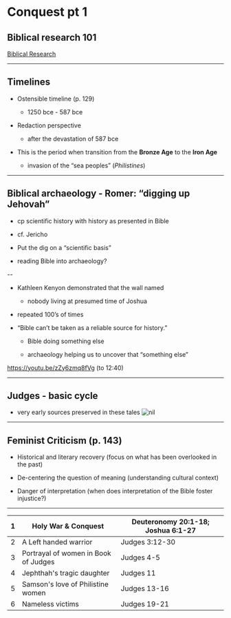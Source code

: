 # Conquest pt 1

## Biblical research 101

[Biblical Research](<https://dl.dropboxusercontent.com/u/386398/dalesgit.github.io/relg313/biblical-research-101.html>)

---

## Timelines

-   Ostensible timeline (p. 129)
    
    -   1250 bce - 587 bce

-   Redaction perspective
    
    -   after the devastation of 587 bce

-   This is the period when transition from the **Bronze Age** to the **Iron Age**
    
    -   invasion of the “sea peoples” (*Philistines*)
    
---

## Biblical archaeology - Romer: “digging up Jehovah”

-   cp scientific history with history as presented in Bible

-   cf. Jericho

-   Put the dig on a “scientific basis”

-   reading Bible into archaeology?

--

-   Kathleen Kenyon demonstrated that the wall named
    
    -   nobody living at presumed time of Joshua

-   repeated 100’s of times

-   “Bible can’t be taken as a reliable source for history.”
    
    -   Bible doing something else
    
    -   archaeology helping us to uncover that “something else”

<https://youtu.be/zZy6zmq8fVg> (to 12:40)

---

## Judges - basic cycle
-   very early sources preserved in these tales
![nil](http://img.wikinut.com/img/3bh503vt11ldxtfn/jpeg/0/Cycle-of-Judges.jpeg)



---

## Feminist Criticism (p. 143)

-   Historical and literary recovery (focus on what has been overlooked in the past)

-   De-centering the question of meaning (understanding cultural context)

-   Danger of interpretation (when does interpretation of the Bible foster injustice?)

---

| 1 | Holy War & Conquest                  | Deuteronomy 20:1-18; Joshua 6:1-27 |
|---|--------------------------------------|------------------------------------|
| 2| A Left handed warrior                | Judges 3:12-30                     |
| 3| Portrayal of women in Book of Judges | Judges 4-5                         |
| 4| Jephthah's tragic daughter           | Judges 11                          |
| 5| Samson's love of Philistine women    | Judges 13-16                       |
| 6| Nameless victims                     | Judges 19-21                       |
